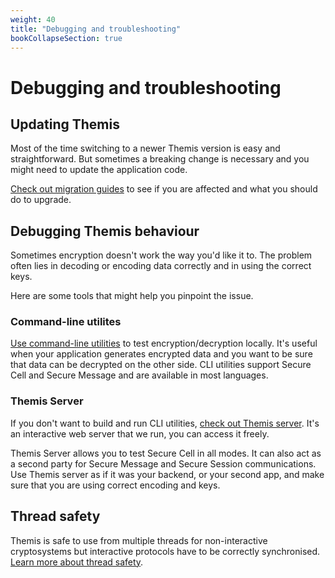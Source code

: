 ```yaml
---
weight: 40
title: "Debugging and troubleshooting"
bookCollapseSection: true
---
```


# Debugging and troubleshooting

## Updating Themis

Most of the time switching to a newer Themis version is easy and straightforward. But sometimes a breaking change is necessary and you might need to update the application code.

[Check out migration guides](/themis/debugging/migration-guides/) to see if you are affected and what you should do to upgrade.

## Debugging Themis behaviour

Sometimes encryption doesn't work the way you'd like it to.
The problem often lies in decoding or encoding data correctly and in using the correct keys.

Here are some tools that might help you pinpoint the issue.

### Command-line utilites

[Use command-line utilities](/themis/debugging/cli-utilities/) to test encryption/decryption locally.
It's useful when your application generates encrypted data and you want to be sure that data can be decrypted on the other side.
CLI utilities support Secure Cell and Secure Message and are available in most languages.

### Themis Server

If you don't want to build and run CLI utilities,
[check out Themis server](/themis/debugging/themis-server/).
It's an interactive web server that we run, you can access it freely.

Themis Server allows you to test Secure Cell in all modes.
It can also act as a second party for Secure Message and Secure Session communications.
Use Themis server as if it was your backend, or your second app,
and make sure that you are using correct encoding and keys.

## Thread safety

Themis is safe to use from multiple threads for non-interactive cryptosystems
but interactive protocols have to be correctly synchronised.
[Learn more about thread safety](/themis/debugging/thread-safety/).
